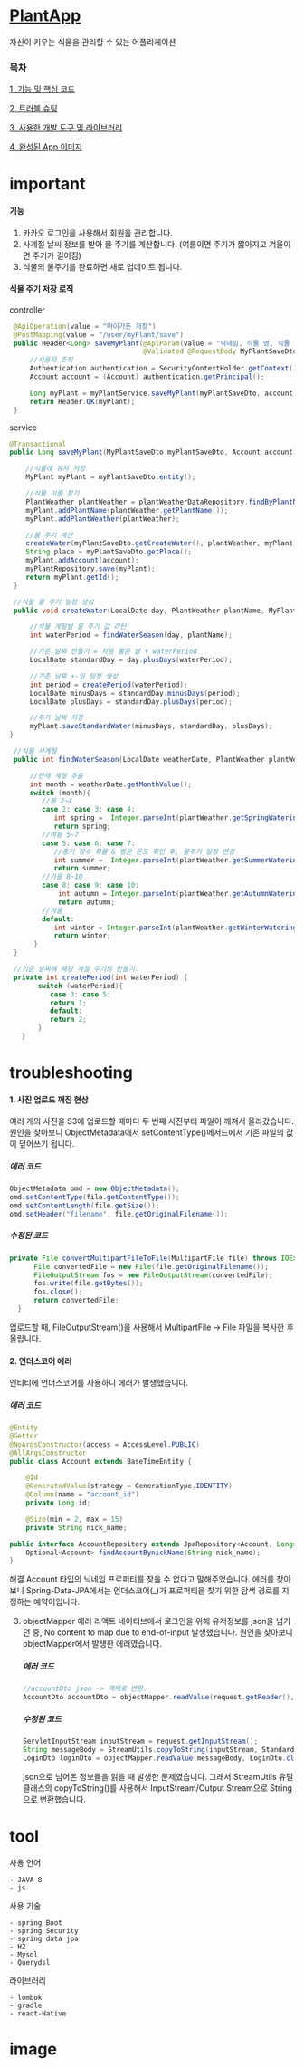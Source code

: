  # [PlantApp](https://www.notion.so/cea50616f805494b9018a1494b43b282)
자신이 키우는 식물을 관리할 수 있는 어플리케이션 

### 목차 
[1. 기능 및 핵심 코드](#important)


[2. 트러블 슈팅](#troubleshooting) 


[3. 사용한 개발 도구 및 라이브러리](#tool)


[4. 완성된 App 이미지](#image)


# important
#### 기능
1. 카카오 로그인을 사용해서 회원을 관리합니다.
2. 사계절 날씨 정보를 받아 물 주기를 계산합니다. (여름이면 주기가 짧아지고 겨울이면 주기가 길어짐)
3. 식물의 물주기를 완료하면 새로 업데이트 됩니다.  


#### 식물 주기 저장 로직  

   controller
   ``` JAVA
    @ApiOperation(value = "마이가든 저장")
    @PostMapping(value = "/user/myPlant/save")
    public Header<Long> saveMyPlant(@ApiParam(value = "닉네임, 식물 명, 식물 사진 url, 식물 영 명, 입양 날짜, 물 날짜, 비료 날짜, 키우는 장소", required = true)
                                    @Validated @RequestBody MyPlantSaveDto myPlantSaveDto) throws IOException {
        //사용자 조회
        Authentication authentication = SecurityContextHolder.getContext().getAuthentication();
        Account account = (Account) authentication.getPrincipal();

        Long myPlant = myPlantService.saveMyPlant(myPlantSaveDto, account);
        return Header.OK(myPlant);
    }
   ```


   service
   ```JAVA
   @Transactional
   public Long saveMyPlant(MyPlantSaveDto myPlantSaveDto, Account account) throws IOException{

       //식물에 유저 저장
       MyPlant myPlant = myPlantSaveDto.entity();
  
       //식물 이름 찾기
       PlantWeather plantWeather = plantWeatherDataRepository.findByPlantName(myPlantSaveDto.getPlantName()).orElseThrow(NullPointerException::new);
       myPlant.addPlantName(plantWeather.getPlantName());
       myPlant.addPlantWeather(plantWeather);

       //물 주기 계산
       createWater(myPlantSaveDto.getCreateWater(), plantWeather, myPlant);
       String place = myPlantSaveDto.getPlace();
       myPlant.addAccount(account);
       myPlantRepository.save(myPlant);
       return myPlant.getId();
    }

    //식물 물 주기 일정 생성
    public void createWater(LocalDate day, PlantWeather plantName, MyPlant myPlant) {  

        //식물 계절별 물 주기 값 리턴
        int waterPeriod = findWaterSeason(day, plantName);

        //기준 날짜 만들기 = 처음 물준 날 + waterPeriod
        LocalDate standardDay = day.plusDays(waterPeriod); 

        //기준 날짜 +-일 일정 생성
        int period = createPeriod(waterPeriod);
        LocalDate minusDays = standardDay.minusDays(period);
        LocalDate plusDays = standardDay.plusDays(period);

        //주기 날짜 저장
        myPlant.saveStandardWater(minusDays, standardDay, plusDays);
   }

    //식물 사계절
    public int findWaterSeason(LocalDate weatherDate, PlantWeather plantWeather) {
  
        //현재 계절 추출
        int month = weatherDate.getMonthValue();
        switch (month){
           //봄 2~4
           case 2: case 3: case 4:
              int spring =  Integer.parseInt(plantWeather.getSpringWatering());
              return spring;
           //여름 5~7
           case 5: case 6: case 7:
              //중기 강수 확률 & 평균 온도 확인 후, 물주기 일정 변경
              int summer =  Integer.parseInt(plantWeather.getSummerWatering());
              return summer;
           //가을 8~10
           case 8: case 9: case 10:
               int autumn = Integer.parseInt(plantWeather.getAutumnWatering());
               return autumn;
           //겨울
           default:
              int winter = Integer.parseInt(plantWeather.getWinterWatering());
              return winter;
         }  
    }

    //기준 날짜에 해당 계절 주기의 만들기.
    private int createPeriod(int waterPeriod) {
          switch (waterPeriod){
             case 3: case 5:
             return 1;
             default:
             return 2;
          }
      }
  ```


# troubleshooting
#### 1. 사진 업로드 깨짐 현상
  여러 개의 사진을 S3에 업로드할 때마다 두 번째 사진부터 파일이 깨져서 올라갔습니다. 원인을 찾아보니 ObjectMetadata에서 setContentType()메서드에서 기존 파일의 값이 덮어쓰기 됩니다.

  ##### 에러 코드
  ```java
  ObjectMetadata omd = new ObjectMetadata();
  omd.setContentType(file.getContentType());
  omd.setContentLength(file.getSize());
  omd.setHeader("filename", file.getOriginalFilename());
  ```
  
  ##### 수정된 코드
  ```JAVA
  private File convertMultipartFileToFile(MultipartFile file) throws IOException {
        File convertedFile = new File(file.getOriginalFilename());
        FileOutputStream fos = new FileOutputStream(convertedFile);
        fos.write(file.getBytes());
        fos.close();
        return convertedFile;
    }
  ```
  업로드할 때, FileOutputStream()을 사용해서  MultipartFile  →  File 파일을 복사한 후 올립니다.
  

   
#### 2. 언더스코어 에러
  엔티티에 언더스코어를 사용하니 에러가 발생했습니다.
   
  ##### 에러 코드
  ```java
  @Entity
  @Getter
  @NoArgsConstructor(access = AccessLevel.PUBLIC)
  @AllArgsConstructor
  public class Account extends BaseTimeEntity {

	  @Id
	  @GeneratedValue(strategy = GenerationType.IDENTITY)
	  @Column(name = "account_id")
	  private Long id;

	  @Size(min = 2, max = 15)
	  private String nick_name;
  ```

  ```java
  public interface AccountRepository extends JpaRepository<Account, Long> {
      Optional<Account> findAccountBynickName(String nick_name);
  }
  ```

   해결 
   Account 타입의 닉네임 프로퍼티를 찾을 수 없다고 말해주었습니다. 에러를 찾아보니 Spring-Data-JPA에서는 언더스코어(_)가 프로퍼티을 찾기 위한 탐색 경로를 지정하는 예약어입니다.


3. objectMapper 에러
   리액트 네이티브에서 로그인을 위해 유저정보를 json을 넘기던 중, No content to map due to end-of-input 발생했습니다. 원인을 찾아보니 objectMapper에서 발생한 에러였습니다.

   ##### 에러 코드
   ```java
   //accountDto json -> 객체로 변환.
   AccountDto accountDto = objectMapper.readValue(request.getReader(), AccountDto.class);
   ```

   ##### 수정된 코드
   ```JAVA
   ServletInputStream inputStream = request.getInputStream();
   String messageBody = StreamUtils.copyToString(inputStream, StandardCharsets.UTF_8);
   LoginDto loginDto = objectMapper.readValue(messageBody, LoginDto.class);
   ```
   json으로 넘어온 정보들을 읽을 때 발생한 문제였습니다. 그래서 StreamUtils 유틸 클래스의 copyToString()를 사용해서 InputStream/Output Stream으로 String으로 변환했습니다. 


# tool
사용 언어
```
- JAVA 8
- js
```

사용 기술
```
- spring Boot
- spring Security
- spring data jpa
- H2
- Mysql
- Querydsl
```

라이브러리
```
- lombok
- gradle
- react-Native
```

# image
